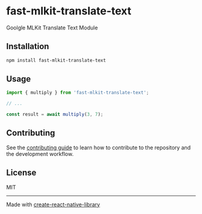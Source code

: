 # fast-mlkit-translate-text

Goolgle MLKit Translate Text Module

## Installation

```sh
npm install fast-mlkit-translate-text
```

## Usage

```js
import { multiply } from 'fast-mlkit-translate-text';

// ...

const result = await multiply(3, 7);
```

## Contributing

See the [contributing guide](CONTRIBUTING.md) to learn how to contribute to the repository and the development workflow.

## License

MIT

---

Made with [create-react-native-library](https://github.com/callstack/react-native-builder-bob)
